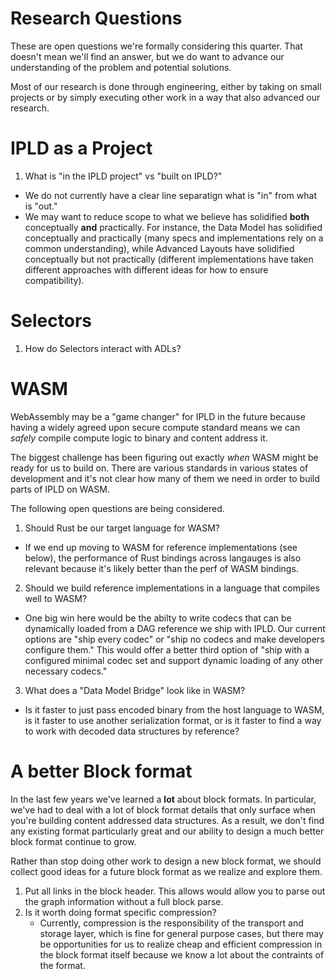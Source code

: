 # Research Questions

These are open questions we're formally considering this quarter. That doesn't mean we'll
find an answer, but we do want to advance our understanding of the problem and potential
solutions.

Most of our research is done through engineering, either by taking on small projects or by
simply executing other work in a way that also advanced our research.

# IPLD as a Project

1. What is "in the IPLD project" vs "built on IPLD?"
  * We do not currently have a clear line separatign what is "in" from what is "out."
  * We may want to reduce scope to what we believe has solidified **both** conceptually
  **and** practically. For instance, the Data Model has solidified conceptually and practically
  (many specs and implementations rely on a common understanding), while Advanced Layouts have
  solidified conceptually but not practically (different implementations have taken different
  approaches with different ideas for how to ensure compatibility).

# Selectors

1. How do Selectors interact with ADLs?

# WASM

WebAssembly may be a "game changer" for IPLD in the future because having a widely agreed upon 
secure compute standard means we can *safely* compile compute logic to binary and content address it.

The biggest challenge has been figuring out exactly *when* WASM might be ready for us to build on. There
are various standards in various states of development and it's not clear how many of them we need in order
to build parts of IPLD on WASM.

The following open questions are being considered.

1. Should Rust be our target language for WASM?
  * If we end up moving to WASM for reference implementations (see below), the performance of Rust
    bindings across langauges is also relevant because it's likely better than the perf
    of WASM bindings.
2. Should we build reference implementations in a language that compiles well to WASM?
  * One big win here would be the abilty to write codecs that can be dynamically loaded
    from a DAG reference we ship with IPLD. Our current options are "ship every codec" or
    "ship no codecs and make developers configure them." This would offer a better third
    option of "ship with a configured minimal codec set and support dynamic loading of
    any other necessary codecs."
3. What does a "Data Model Bridge" look like in WASM?
  * Is it faster to just pass encoded binary from the host language to WASM, is it faster
    to use another serialization format, or is it faster to find a way to work with decoded
    data structures by reference?

# A better Block format

In the last few years we've learned a **lot** about block formats. In particular, we've had to deal with a lot
of block format details that only surface when you're building content addressed data structures. As a result,
we don't find any existing format particularly great and our ability to design a much better block format
continue to grow.

Rather than stop doing other work to design a new block format, we should collect good ideas for a future block
format as we realize and explore them.

1. Put all links in the block header. This allows would allow you to parse out the graph information without a full
   block parse.
2. Is it worth doing format specific compression?
   * Currently, compression is the responsibility of the transport and storage layer, which is fine for general
     purpose cases, but there may be opportunities for us to realize cheap and efficient compression in the block
     format itself because we know a lot about the contraints of the format.

